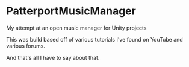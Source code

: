 # PatterportMusicManager
My attempt at an open music manager for Unity projects

This was build based off of various tutorials I've found on YouTube and various forums.

And that's all I have to say about that.
